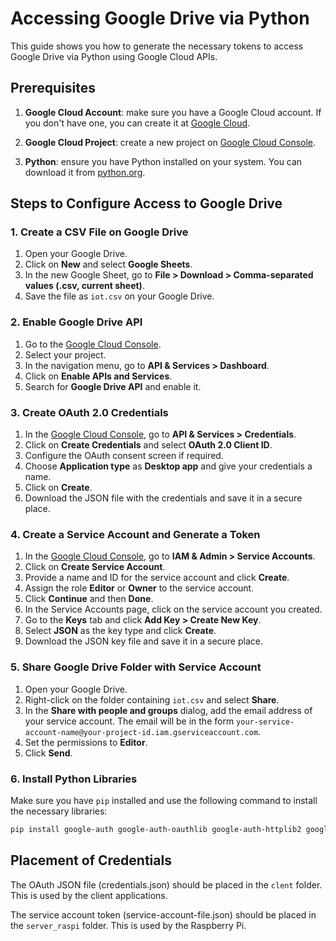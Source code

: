 # Accessing Google Drive via Python
This guide shows you how to generate the necessary tokens to access Google Drive via Python using Google Cloud APIs.

## Prerequisites
1. **Google Cloud Account**: make sure you have a Google Cloud account. If you don't have one, you can create it at [Google Cloud](https://cloud.google.com/).

2. **Google Cloud Project**: create a new project on [Google Cloud Console](https://console.cloud.google.com/).

3. **Python**: ensure you have Python installed on your system. You can download it from [python.org](https://www.python.org/).

## Steps to Configure Access to Google Drive
### 1. Create a CSV File on Google Drive
1. Open your Google Drive.
2. Click on **New** and select **Google Sheets**.
3. In the new Google Sheet, go to **File > Download > Comma-separated values (.csv, current sheet)**.
4. Save the file as `iot.csv` on your Google Drive.

### 2. Enable Google Drive API
1. Go to the [Google Cloud Console](https://console.cloud.google.com/).
2. Select your project.
3. In the navigation menu, go to **API & Services > Dashboard**.
4. Click on **Enable APIs and Services**.
5. Search for **Google Drive API** and enable it.

### 3. Create OAuth 2.0 Credentials
1. In the [Google Cloud Console](https://console.cloud.google.com/), go to **API & Services > Credentials**.
2. Click on **Create Credentials** and select **OAuth 2.0 Client ID**.
3. Configure the OAuth consent screen if required.
4. Choose **Application type** as **Desktop app** and give your credentials a name.
5. Click on **Create**.
6. Download the JSON file with the credentials and save it in a secure place.

### 4. Create a Service Account and Generate a Token
1. In the [Google Cloud Console](https://console.cloud.google.com/), go to **IAM & Admin > Service Accounts**.
2. Click on **Create Service Account**.
3. Provide a name and ID for the service account and click **Create**.
4. Assign the role **Editor** or **Owner** to the service account.
5. Click **Continue** and then **Done**.
6. In the Service Accounts page, click on the service account you created.
7. Go to the **Keys** tab and click **Add Key > Create New Key**.
8. Select **JSON** as the key type and click **Create**.
9. Download the JSON key file and save it in a secure place.

### 5. Share Google Drive Folder with Service Account
1. Open your Google Drive.
2. Right-click on the folder containing `iot.csv` and select **Share**.
3. In the **Share with people and groups** dialog, add the email address of your service account. The email will be in the form `your-service-account-name@your-project-id.iam.gserviceaccount.com`.
4. Set the permissions to **Editor**.
5. Click **Send**.

### 6. Install Python Libraries
Make sure you have `pip` installed and use the following command to install the necessary libraries:

```sh
pip install google-auth google-auth-oauthlib google-auth-httplib2 google-api-python-client
```

## Placement of Credentials
The OAuth JSON file (credentials.json) should be placed in the `clent` folder. This is used by the client applications. 

The service account token (service-account-file.json) should be placed in the `server_raspi` folder. This is used by the Raspberry Pi. 

